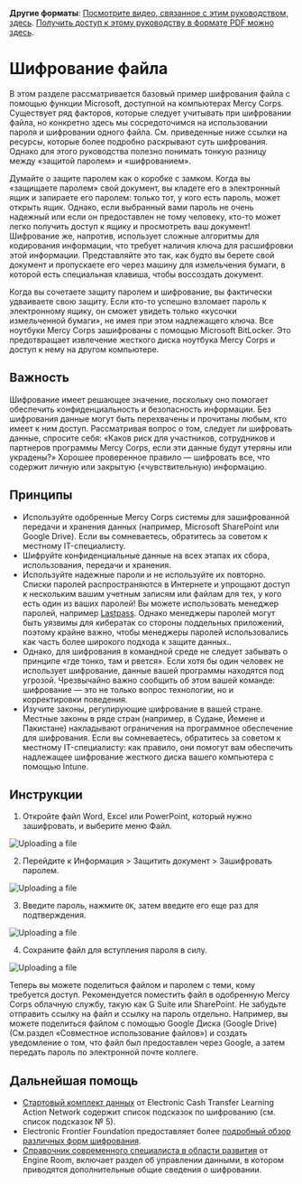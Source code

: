 **Другие форматы**: [Посмотрите видео, связанное с этим руководством, здесь](https://youtu.be/0o_jdQiTkvo). [Получить доступ к этому руководству в формате PDF можно здесь](https://dldocs.mercycorps.org/DPPEncryptionGuideRU.pdf).

# Шифрование файла
В этом разделе рассматривается базовый пример шифрования файла с помощью функции Microsoft, доступной на компьютерах Mercy Corps. Существует ряд факторов, которые следует учитывать при шифровании файла, но конкретно здесь мы сосредоточимся на использовании пароля и шифровании одного файла. См. приведенные ниже ссылки на ресурсы, которые более подробно раскрывают суть шифрования. Однако для этого руководства полезно понимать тонкую разницу между «защитой паролем» и «шифрованием».

Думайте о защите паролем как о коробке с замком. Когда вы «защищаете паролем» свой документ, вы кладете его в электронный ящик и запираете его паролем: только тот, у кого есть пароль, может открыть ящик. Однако, если выбранный вами пароль не очень надежный или если он предоставлен не тому человеку, кто-то может легко получить доступ к ящику и просмотреть ваш документ! Шифрование же, напротив, использует сложные алгоритмы для кодирования информации, что требует наличия ключа для расшифровки этой информации. Представляйте это так, как будто вы берете свой документ и пропускаете его через машину для измельчения бумаги, в которой есть специальная клавиша, чтобы воссоздать документ.

Когда вы сочетаете защиту паролем и шифрование, вы фактически удваиваете свою защиту. Если кто-то успешно взломает пароль к электронному ящику, он сможет увидеть только «кусочки измельченной бумаги», не имея при этом надлежащего ключа. Все ноутбуки Mercy Corps зашифрованы с помощью Microsoft BitLocker. Это предотвращает извлечение жесткого диска ноутбука Mercy Corps и доступ к нему на другом компьютере.

## Важность
Шифрование имеет решающее значение, поскольку оно помогает обеспечить конфиденциальность и безопасность информации. Без шифрования данные могут быть перехвачены и прочитаны любым, кто имеет к ним доступ. Рассматривая вопрос о том, следует ли шифровать данные, спросите себя: «Каков риск для участников, сотрудников и партнеров программы Mercy Corps, если эти данные будут утеряны или украдены?» Хорошее проверенное правило — шифровать все, что содержит личную или закрытую («чувствительную) информацию.

## Принципы
- Используйте одобренные Mercy Corps системы для зашифрованной передачи и хранения данных (например, Microsoft SharePoint или Google Drive). Если вы сомневаетесь, обратитесь за советом к местному IT-специалисту.
- Шифруйте конфиденциальные данные на всех этапах их сбора, использования, передачи и хранения.
- Используйте надежные пароли и не используйте их повторно. Списки паролей распространяются в Интернете и упрощают доступ к нескольким вашим учетным записям или файлам для тех, у кого есть один из ваших паролей! Вы можете использовать менеджер паролей, например [Lastpass](https://www.lastpass.com/). Однако менеджеры паролей могут быть уязвимы для кибератак со стороны поддельных приложений, поэтому крайне важно, чтобы менеджеры паролей использовались как часть более широкого подхода к защите данных..
- Однако, для шифрования в командной среде не следует забывать о принципе «где тонко, там и рвется». Если хотя бы один человек не использует шифрование, данные вашей программы находятся под угрозой. Чрезвычайно важно сообщить об этом вашей команде: шифрование — это не только вопрос технологии, но и корректировки поведения.
- Изучите законы, регулирующие шифрование в вашей стране. Местные законы в ряде стран (например, в Судане, Йемене и Пакистане) накладывают ограничения на программное обеспечение для шифрования. Если вы сомневаетесь, обратитесь за советом к местному IT-специалисту: как правило, они помогут вам обеспечить надлежащее шифрование жесткого диска вашего компьютера с помощью Intune.

## Инструкции

1. Откройте файл Word, Excel или PowerPoint, который нужно зашифровать, и выберите меню Файл.

![Uploading a file](images/Encrypt1.png)

2. Перейдите к Информация > Защитить документ > Зашифровать паролем.

![Uploading a file](images/Encrypt3.png)

3. Введите пароль, нажмите `OK`, затем введите его еще раз для подтверждения.

![Uploading a file](images/Encrypt4.png)

4. Сохраните файл для вступления пароля в силу.

![Uploading a file](images/Encrypt5.png)

Теперь вы можете поделиться файлом и паролем с теми, кому требуется доступ. Рекомендуется поместить файл в одобренную Mercy Corps облачную службу, такую как G Suite или SharePoint. Не забудьте отправить ссылку на файл и ссылку на пароль отдельно. Например, вы можете поделиться файлом с помощью Google Диска (Google Drive) (См.раздел «Совместное использование файлов») и создать уведомление о том, что файл был предоставлен через Google, а затем передать пароль по электронной почте коллеге.

## Дальнейшая помощь
- [Стартовый комплект данных](https://www.calpnetwork.org/wp-content/uploads/2020/06/DataStarterKitforFieldStaffELAN.pdf) от Electronic Cash Transfer Learning Action Network содержит список подсказок по шифрованию (см. список подсказок № 5).
- Electronic Frontier Foundation предоставляет более [подробный обзор различных форм шифрования](https://ssd.eff.org/en/module/what-should-i-know-about-encryption).
- [Справочник современного специалиста в области развития](https://the-engine-room.github.io/responsible-data-handbook/) от Engine Room, включает раздел об управлении данными, в котором приводятся дополнительные общие сведения о шифровании.

